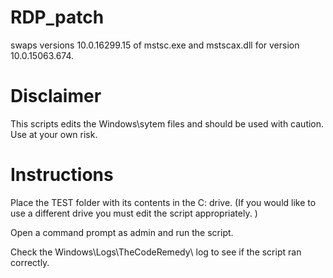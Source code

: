 # RDP_patch
swaps versions 10.0.16299.15 of mstsc.exe and mstscax.dll for version 10.0.15063.674.

# Disclaimer
This scripts edits the Windows\sytem files and should be used with caution. Use at your own risk.

# Instructions
Place the TEST folder with its contents in the C: drive. (If you would like to use a different drive you must edit the script appropriately. )

Open a command prompt as admin and run the script. 

Check the Windows\Logs\TheCodeRemedy\ log to see if the script ran correctly.

